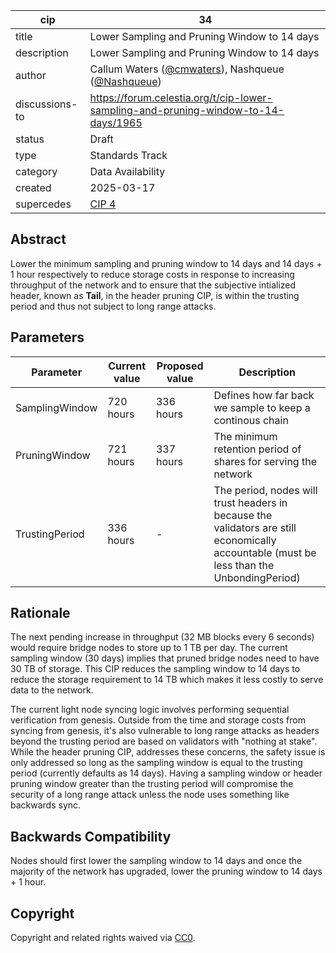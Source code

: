 | cip | 34 |
| - | - |
| title | Lower Sampling and Pruning Window to 14 days |
| description | Lower Sampling and Pruning Window to 14 days |
| author | Callum Waters ([@cmwaters](https://github.com/cmwaters)), Nashqueue ([@Nashqueue](https://github.com/Nashqueue)) |
| discussions-to | <https://forum.celestia.org/t/cip-lower-sampling-and-pruning-window-to-14-days/1965> |
| status | Draft |
| type | Standards Track |
| category | Data Availability |
| created | 2025-03-17 |
| supercedes | [CIP 4](./cip-4.md) |

## Abstract

Lower the minimum sampling and pruning window to 14 days and 14 days + 1 hour respectively to reduce storage costs in response to increasing throughput of the network and to ensure that the subjective intialized header, known as **Tail**, in the header pruning CIP, is within the trusting period and thus not subject to long range attacks.

## Parameters

| Parameter     | Current value | Proposed value | Description  |
|---------------|---------------|----------------|--------------|
| SamplingWindow | 720 hours  | 336 hours | Defines how far back we sample to keep a continous chain  |
| PruningWindow | 721 hours | 337 hours | The minimum retention period of shares for serving the network |
| TrustingPeriod | 336 hours | - | The period, nodes will trust headers in because the validators are still economically accountable (must be less than the UnbondingPeriod) |

## Rationale

The next pending increase in throughput (32 MB blocks every 6 seconds) would require bridge nodes to store up to 1 TB per day. The current sampling window (30 days) implies that pruned bridge nodes need to have 30 TB of storage. This CIP reduces the sampling window to 14 days to reduce the storage requirement to 14 TB which makes it less costly to serve data to the network.

The current light node syncing logic involves performing sequential verification from genesis. Outside from the time and storage costs from syncing from genesis, it's also vulnerable to long range attacks as headers beyond the trusting period are based on validators with "nothing at stake". While the header pruning CIP, addresses these concerns, the safety issue is only addressed so long as the sampling window is equal to the trusting period (currently defaults as 14 days). Having a sampling window or header pruning window greater than the trusting period will compromise the security of a long range attack unless the node uses something like backwards sync.

## Backwards Compatibility

Nodes should first lower the sampling window to 14 days and once the majority of the network has upgraded, lower the pruning window to 14 days + 1 hour.

## Copyright

Copyright and related rights waived via [CC0](https://github.com/celestiaorg/CIPs/blob/main/LICENSE).
